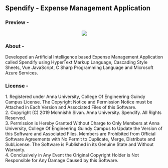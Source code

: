 <h2>Spendify - Expense Management Application</h2>

<h3>Preview -</h3>
<center><img src="Preview.jpeg"></center>

<h3>About -</h3>
Developed an Artificial Intelligence based Expense Management Application called Spendify using HyperText Markup Language, Cascading Style Sheets, Vue JavaScript, C Sharp Programming Language and Microsoft Azure Services.<br/>

<h3>License -</h3>
1. Registered under Anna University, College Of Engineering Guindy Campus License. The Copyright Notice and Permission Notice must be Attached in Each Version and Associated Files of this Software.<br/>
2. Copyright (C) 2019 Mohnishh Sivan. Anna University. Spendify. All Rights Reserved.<br/>
3. Permission is Hereby Granted Without Charge to Only Members at Anna University, College Of Engineering Guindy Campus to Update the Version of this Software and Associated Files. Members are Prohibited from Official Software Agreements with No Permit to Duplicate, Merge, Distribute and SubLicense. The Software is Published in its Genuine State and Without Warranty.<br/>
4. Conclusively in Any Event the Original Copyright Holder is Not Responsible for Any Damage Caused by this Software.<br/>
